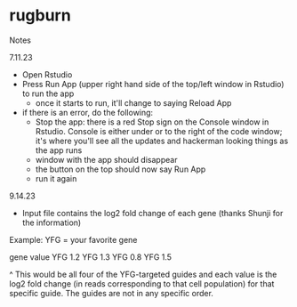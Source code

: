 # rugburn

Notes

7.11.23
- Open Rstudio
- Press Run App (upper right hand side of the top/left window in Rstudio) to run the app
	- once it starts to run, it'll change to saying Reload App
- if there is an error, do the following:
	- Stop the app: there is a red Stop sign on the Console window in Rstudio. Console is either under or to the right of the code window; it's where you'll see all the updates and hackerman looking things as the app runs
	- window with the app should disappear
	- the button on the top should now say Run App
	- run it again 

9.14.23
- Input file contains the log2 fold change of each gene (thanks Shunji for the information)

Example: YFG = your favorite gene

gene	value
YFG	1.2
YFG	1.3
YFG	0.8
YFG	1.5

^ This would be all four of the YFG-targeted guides and each value is the log2 fold change (in reads corresponding to that cell population) for that specific guide. The guides are not in any specific order.
